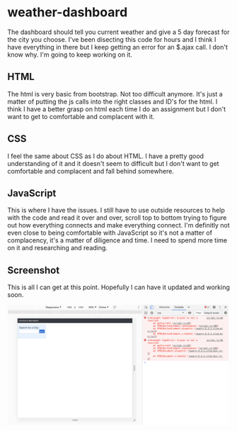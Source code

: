 # weather-dashboard
The dashboard should tell you current weather and give a 5 day forecast for the city you choose.  I've been disecting this code for hours and I think I have everything in there but I keep getting an error for an $.ajax call.  I don't know why.  I'm going to keep working on it.  
## HTML
The html is very basic from bootstrap.  Not too difficult anymore.  It's just a matter of putting the js calls into the right classes and ID's for the html.  I think I have a better grasp on html each time I do an assignment but I don't want to get to comfortable and complacent with it.  
## CSS
I feel the same about CSS as I do about HTML.  I have a pretty good understanding of it and it doesn't seem to difficult but I don't want to get comfortable and complacent and fall behind somewhere.
## JavaScript
This is where I have the issues.  I still have to use outside resources to help with the code and read it over and over, scroll top to bottom trying to figure out how everything connects and make everything connect.  I'm definitly not even close to being comfortable with JavaScript so it's not a matter of complacency, it's a matter of diligence and time.  I need to spend more time on it and researching and reading.
## Screenshot
This is all I can get at this point.  Hopefully I can have it updated and working soon.  

<img alt="weather-dashboard" src="assets/weather.jpeg" width="500">

